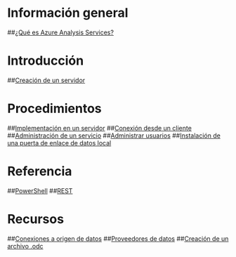 # Información general
##[¿Qué es Azure Analysis Services?](analysis-services-overview.md)
# Introducción
##[Creación de un servidor](analysis-services-create-server.md)

# Procedimientos 
##[Implementación en un servidor](analysis-services-deploy.md)
##[Conexión desde un cliente](analysis-services-connect.md)
##[Administración de un servicio](analysis-services-manage.md)
##[Administrar usuarios](analysis-services-manage-users.md)
##[Instalación de una puerta de enlace de datos local](analysis-services-gateway.md)

# Referencia
##[PowerShell](analysis-services-powershell.md)
##[REST](/rest/api/analysisservices)

# Recursos
##[Conexiones a origen de datos](analysis-services-datasource.md)
##[Proveedores de datos](analysis-services-data-providers.md)
##[Creación de un archivo .odc](analysis-services-odc.md)


<!--HONumber=Feb17_HO3-->


